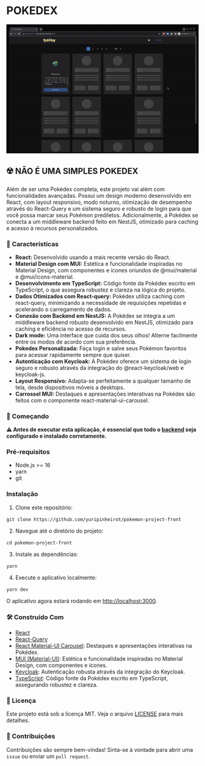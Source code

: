 # POKEDEX

![presentation](./presentation.gif)

## ☢️ NÃO É UMA SIMPLES POKEDEX

Além de ser uma Pokédex completa, este projeto vai além com funcionalidades avançadas. Possui um design moderno desenvolvido em React, com layout responsivo, modo noturno, otimização de desempenho através do React-Query e um sistema seguro e robusto de login para que você possa marcar seus Pokémon prediletos. Adicionalmente, a Pokédex se conecta a um middleware backend feito em NestJS, otimizado para caching e acesso à recursos personalizados.

### 🎨 Características

- **React:** Desenvolvido usando a mais recente versão do React.
- **Material Design com MUI:** Estética e funcionalidade inspiradas no Material Design, com componentes e ícones oriundos de @mui/material e @mui/icons-material.
- **Desenvolvimento em TypeScript:** Código fonte da Pokédex escrito em TypeScript, o que assegura robustez e clareza na lógica do projeto.
- **Dados Otimizados com React-query:** Pokédex utiliza caching com react-query, minimizando a necessidade de requisições repetidas e acelerando o carregamento de dados.
- **Conexão com Backend em NestJS:** A Pokédex se integra a um middleware backend robusto desenvolvido em NestJS, otimizado para caching e eficiência no acesso de recursos.
- **Dark mode:** Uma interface que cuida dos seus olhos! Alterne facilmente entre os modos de acordo com sua preferência.
- **Pokedex Personalizada:** Faça login e salve seus Pokémon favoritos para acessar rapidamente sempre que quiser.
- **Autenticação com Keycloak:** A Pokédex oferece um sistema de login seguro e robusto através da integração do @react-keycloak/web e keycloak-js.
- **Layout Responsivo:** Adapta-se perfeitamente a qualquer tamanho de tela, desde dispositivos móveis a desktops.
- **Carrossel MUI:** Destaques e apresentações interativas na Pokédex são feitos com o componente react-material-ui-carousel.

### 🚀 Começando

**⚠️ Antes de executar esta aplicação, é essencial que todo o [backend](https://github.com/yuripinheirot/pokemon-project-back) seja configurado e instalado corretamente.**

### Pré-requisitos

- Node.js >= 16
- yarn
- git

### Instalação

1. Clone este repositório:
``` shell
git clone https://github.com/yuripinheirot/pokemon-project-front
```

2. Navegue até o diretório do projeto:
``` shell
cd pokemon-project-front
```

3. Instale as dependências:
``` shell
yarn
```

4. Execute o aplicativo localmente:
``` shell
yarn dev
```

O aplicativo agora estará rodando em [http://localhost:3000](http://localhost:3000).

### 🛠️ Construído Com

- [React](https://reactjs.org/)
- [React-Query](https://react-query.tanstack.com/)
- [React Material-UI Carousel](https://github.com/Learus/react-material-ui-carousel): Destaques e apresentações interativas na Pokédex.
- [MUI (Material-UI)](https://mui.com/): Estética e funcionalidade inspiradas no Material Design, com componentes e ícones.
- [Keycloak](https://www.keycloak.org/): Autenticação robusta através da integração do Keycloak.
- [TypeScript](https://www.typescriptlang.org/): Código fonte da Pokédex escrito em TypeScript, assegurando robustez e clareza.

### 📝 Licença

Este projeto está sob a licença MIT. Veja o arquivo [LICENSE](https://chat.openai.com/c/LICENSE) para mais detalhes.

### 💬 Contribuições

Contribuições são sempre bem-vindas! Sinta-se à vontade para abrir uma `issue` ou enviar um `pull request`.
